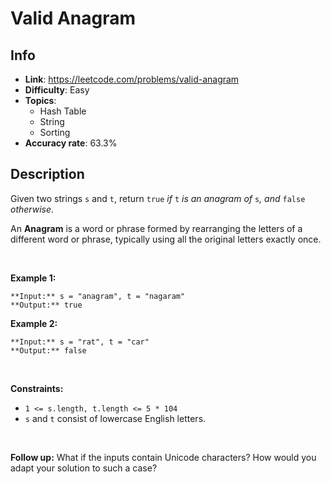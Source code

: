 # Valid Anagram

## Info  
- **Link**: https://leetcode.com/problems/valid-anagram
- **Difficulty**: Easy  
- **Topics**:   
    - Hash Table
    - String
    - Sorting
- **Accuracy rate**: 63.3%  

## Description  
    
Given two strings `s` and `t`, return `true` *if* `t` *is an anagram of* `s`*, and* `false` *otherwise*.


An **Anagram** is a word or phrase formed by rearranging the letters of a different word or phrase, typically using all the original letters exactly once.


 


**Example 1:**



```
**Input:** s = "anagram", t = "nagaram"
**Output:** true

```
**Example 2:**



```
**Input:** s = "rat", t = "car"
**Output:** false

```

 


**Constraints:**


* `1 <= s.length, t.length <= 5 * 104`
* `s` and `t` consist of lowercase English letters.


 


**Follow up:** What if the inputs contain Unicode characters? How would you adapt your solution to such a case?


  
    